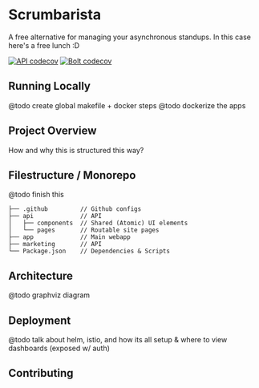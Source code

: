 # Scrumbarista

A free alternative for managing your asynchronous standups. In this case here's a free lunch :D

[![API codecov](https://codecov.io/gh/BailyTroyer/scrumbarista/branch/main/graph/badge.svg?token=VWKMJJDQHL&flag=api)](https://codecov.io/gh/BailyTroyer/scrumbarista)
[![Bolt codecov](https://codecov.io/gh/BailyTroyer/scrumbarista/branch/main/graph/badge.svg?token=VWKMJJDQHL&flag=bolt)](https://codecov.io/gh/BailyTroyer/scrumbarista)


## Running Locally

@todo create global makefile + docker steps
@todo dockerize the apps

## Project Overview

How and why this is structured this way?

## Filestructure / Monorepo

@todo finish this

```
├── .github         // Github configs
├── api             // API
│   ├── components  // Shared (Atomic) UI elements
│   └── pages       // Routable site pages
├── app             // Main webapp
├── marketing       // API
└── Package.json    // Dependencies & Scripts
```

## Architecture

@todo graphviz diagram

## Deployment

@todo talk about helm, istio, and how its all setup & where to view dashboards (exposed w/ auth)

## Contributing
